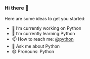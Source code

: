 ### Hi there 👋

Here are some ideas to get you started:

- 🔭 I’m currently working on Python
- 🌱 I’m currently learning Python
- 📫 How to reach me: [@python](https://join.status.im/u/0x04700a0f95e17ab13a73c466006deb266cad5c7f35292226f8032be24e1e74fc230d217aee809c97864fb81e152032e135c4ca10ae0761a59a1847b6aa43ed6049)
- 💬 Ask me about Python
- 😄 Pronouns: Python
